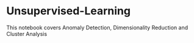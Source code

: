 # Unsupervised-Learning
This notebook covers Anomaly Detection, Dimensionality Reduction and Cluster Analysis
